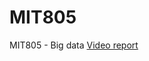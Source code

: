 ﻿# MIT805
MIT805 - Big data
[Video report](https://drive.google.com/file/d/1IlQ6U9F55awkpoqvC_FXNSMV2vNXZjgJ/view)
